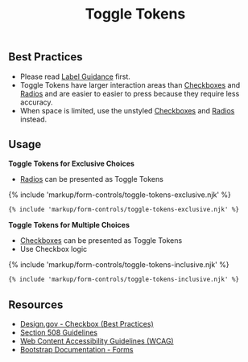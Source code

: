 ﻿---
title: Toggle Tokens
summary: Toggle Tokens are a styled version of Checkboxes and Radios. 
tags: forms
layout: page-guide
eleventyNavigation:
  key: Toggle Tokens
  parent: Form Controls
  order: 12
  excerpt: Toggle Tokens are a styled version of Checkboxes and Radios.
  img: /img/illustrations/illus-toggle-tokens.svg
---
    
## Best Practices
- Please read [Label Guidance](/form-controls/labels-guidance) first.
- Toggle Tokens have larger interaction areas than [Checkboxes](/form-controls/checkboxes) and [Radios](/form-controls/radios) and are easier to easier to press because they require less accuracy.
- When space is limited, use the unstyled [Checkboxes](/form-controls/checkboxes) and [Radios](/form-controls/radios) instead.

## Usage

**Toggle Tokens for Exclusive Choices**

* [Radios](/form-controls/radios) can be presented as Toggle Tokens

{% include 'markup/form-controls/toggle-tokens-exclusive.njk' %}

```html
{% include 'markup/form-controls/toggle-tokens-exclusive.njk' %}
```

**Toggle Tokens for Multiple Choices**

* [Checkboxes](/form-controls/checkboxes) can be presented as Toggle Tokens
* Use Checkbox logic

{% include 'markup/form-controls/toggle-tokens-inclusive.njk' %}

```html
{% include 'markup/form-controls/toggle-tokens-inclusive.njk' %}
```

## Resources
* <a href="https://designsystem.digital.gov/components/form-controls/#checkbox" target="_blank">Design.gov - Checkbox (Best Practices)</a>
* <a href="https://www.section508.gov/" target="_blank">Section 508 Guidelines</a>
* <a href="https://www.w3.org/TR/WCAG21/" target="_blank">Web Content Accessibility Guidelines (WCAG)</a>
* <a href="https://getbootstrap.com/docs/4.5/components/forms/" target="_blank">Bootstrap Documentation - Forms</a>
